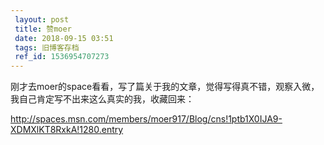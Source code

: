 ```yaml
---
 layout: post
 title: 赞moer
 date: 2018-09-15 03:51
 tags: 旧博客存档
 ref_id: 1536954707273
---
```

刚才去moer的space看看，写了篇关于我的文章，觉得写得真不错，观察入微，我自己肯定写不出来这么真实的我，收藏回来：



<http://spaces.msn.com/members/moer917/Blog/cns!1ptb1X0IJA9-XDMXlKT8RxkA!1280.entry>

